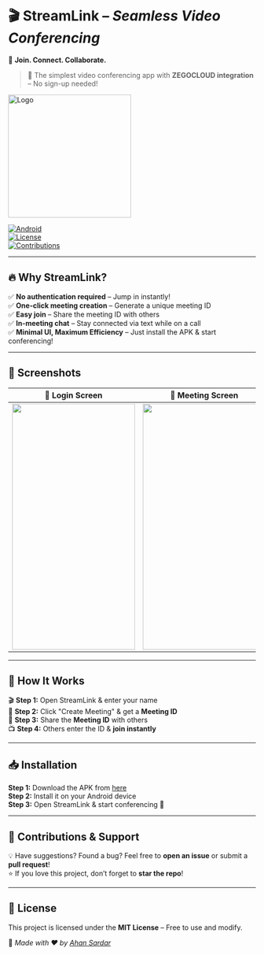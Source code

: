 # 🎬 **StreamLink** – *Seamless Video Conferencing*  
🚀 **Join. Connect. Collaborate.**  
> 🎥 The simplest video conferencing app with **ZEGOCLOUD integration** – No sign-up needed!  

<img src="https://github.com/user-attachments/assets/d12dbaef-6790-48c7-acfc-b71fb1dfe461" width="250" height="250" alt="Logo">

[![Android](https://img.shields.io/badge/Android-Kotlin-blue?style=for-the-badge&logo=android)](https://developer.android.com/)  
[![License](https://img.shields.io/badge/License-MIT-green?style=for-the-badge)](https://opensource.org/licenses/MIT)  
[![Contributions](https://img.shields.io/badge/Contributions-Welcome-orange?style=for-the-badge)](#-contributions)  

---

## 🔥 **Why StreamLink?**  
✅ **No authentication required** – Jump in instantly!  
✅ **One-click meeting creation** – Generate a unique meeting ID  
✅ **Easy join** – Share the meeting ID with others  
✅ **In-meeting chat** – Stay connected via text while on a call  
✅ **Minimal UI, Maximum Efficiency** – Just install the APK & start conferencing!  

---

## 📸 **Screenshots**  

| **🔹 Login Screen** | **🔹 Meeting Screen** | **🔹 In-Meeting Chat** |
|---|---|---|
| <img src="https://github.com/user-attachments/assets/9907bd98-ff66-4f60-9972-a2090e5186c1" width="250" height="500">  | <img src="https://github.com/user-attachments/assets/99683a49-62d0-4aca-be29-692bd916f4e6" width="250" height="500">  | <img src="https://github.com/user-attachments/assets/77172466-fb9e-4349-a8f5-1819ca63d192" width="250" height="500">  |


---

## 🎯 **How It Works**  
🎬 **Step 1:** Open StreamLink & enter your name  
📢 **Step 2:** Click "Create Meeting" & get a **Meeting ID**  
📡 **Step 3:** Share the **Meeting ID** with others  
📺 **Step 4:** Others enter the ID & **join instantly**  

---

## 📥 **Installation**  
**Step 1:** Download the APK from [here](https://github.com/yourusername/StreamLink/releases)  
**Step 2:** Install it on your Android device  
**Step 3:** Open StreamLink & start conferencing 🎉  

---

## 🤝 **Contributions & Support**  
💡 Have suggestions? Found a bug? Feel free to **open an issue** or submit a **pull request**!  
⭐ If you love this project, don’t forget to **star the repo**!  

---

## 📜 **License**  
This project is licensed under the **MIT License** – Free to use and modify.  

🚀 *Made with ❤️ by [Ahan Sardar](https://github.com/ahansardar)*  
